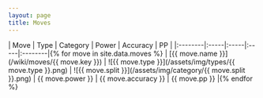 ```yaml
---
layout: page
title: Moves
---
```




| Move | Type | Category | Power | Accuracy | PP |
|:--------|:-----|:-----|:-----|:--------|{% for move in site.data.moves %}
| [{{ move.name }}](/wiki/moves/{{ move.key }}) | ![{{ move.type }}](/assets/img/types/{{ move.type }}.png) | ![{{ move.split }}](/assets/img/category/{{ move.split }}.png) | {{ move.power }} | {{ move.accuracy }} | {{ move.pp }} |{% endfor %}